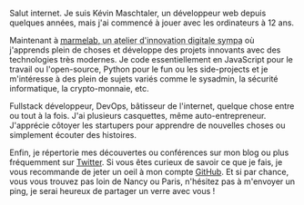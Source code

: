 Salut internet.
Je suis Kévin Maschtaler, un développeur web depuis quelques années, mais j'ai commencé à jouer avec les ordinateurs à 12 ans.

Maintenant à <acronym title="On recrute !">[marmelab](http://www.marmelab.com), un atelier d'innovation digitale sympa</acronym> où j'apprends plein de choses et développe des projets innovants avec des technologies très modernes. Je code essentiellement en JavaScript pour le travail ou l'open-source, Python pour le fun ou les side-projects et je m'intéresse à des plein de sujets variés comme le sysadmin, la sécurité informatique, la crypto-monnaie, etc.

Fullstack développeur, DevOps, bâtisseur de l'internet, quelque chose entre ou tout à la fois. J'ai plusieurs casquettes, même auto-entrepreneur. J'apprécie côtoyer les startupers pour apprendre de nouvelles choses ou simplement écouter des histoires.

Enfin, je répertorie mes découvertes ou conférences sur mon blog ou plus fréquemment sur <a href="https://twitter.com/{{ site.twitter }}">Twitter</a>. Si vous êtes curieux de savoir ce que je fais, je vous recommande de jeter un oeil à mon compte <a href="https://github.com/{{ site.github }}">GitHub</a>. Et si par chance, vous vous trouvez pas loin de Nancy ou Paris, n'hésitez pas à m'envoyer un ping, je serai heureux de partager un verre avec vous !
